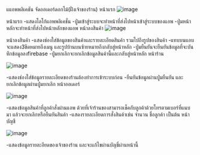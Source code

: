 แแอพพลิเคชัน จัดออเดอร์ดอกไม้(ฝั่งเจ้าของร้าน)
หน้าแรก
![image](https://user-images.githubusercontent.com/45479898/97952607-a2671600-1dd0-11eb-9542-f67ce41b7d16.png)


หน้าแรก
-แสดงโลโก้แอพพลิเคชั่น
-ปู่มเข้าสู่ระบบจะทำหน้าที่ส่งไปหน้าเข้าสู่ระบบของแอพ
-ปู่มหน้าหลักจะทำหน้าที่ส่งไปหน้าหลักของแอพ
หน้าลงสินค้า
![image](https://user-images.githubusercontent.com/45479898/97952703-ec4ffc00-1dd0-11eb-9058-880e2fc0548c.png)


หน้าลงสินค้า
-แสดงช่องใส่ข้อมูลของสินค้าและรายละเอียดสินค้า รวมไปถึงรูปของสินค้า
-แทบบนแอบจะแสดง3ขีดหมายถึงเมนู และรูปบ้านบนซ้ายหมายถึงกลับสู่หน้าหลัก
-ปู่มยืนยันจะยืนยันข้อมูลที่จะบันทึกข้อมูลลงfirebase
-ปู่มยกเลิกจะยกเลิกข้อมูลสินค้านี้และกลับสู่หน้าหลัก
หน้าร้าน


![image](https://user-images.githubusercontent.com/45479898/97952814-33d68800-1dd1-11eb-9804-09bbbff4dd92.png)


-แสดงช่องใส่ข้อมูลรายละเอียดของร้านต้องทำการเข้าระบบก่อน
-ยืนยันข้อมูลผ่านปู่มยืนยัน และยกเลิกข้อมูลผ่านปู่มยกเลิก
หน้าออเดอร์


![image](https://user-images.githubusercontent.com/45479898/97952652-cdea0080-1dd0-11eb-9132-e9c8a6231662.png)


-แสดงข้อมูลสินค้าที่ลูกค้าสั่งผ่านแอพ ด้วยที่เจ้าร้านของสามารถเช็คกับลูกค้าด้วยโทรตามเบอร์ที่แนบมา แล้วจะยกเลิกหรือยืนยันสินค้า
-แสดงรายละเอียดการสั่งสินค้าเช่น จำนวน ชื่อลูกค้า เป็นต้น
หน้าบัญชี


![image](https://user-images.githubusercontent.com/45479898/97952749-0689da00-1dd1-11eb-8ea7-78a97228c5f2.png)

-แสดงข้อมูลรายละอียดของเจ้าของร้าน และจะแก้ไขผ่านบัญชี่ผ่านหน้านี้









